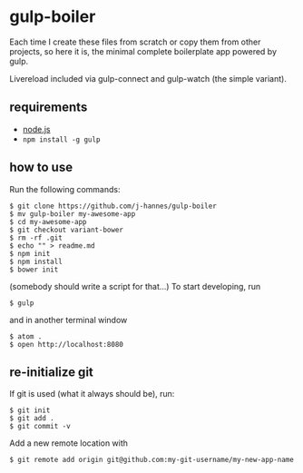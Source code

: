 gulp-boiler
===========

Each time I create these files from scratch or copy them from other projects,
so here it is, the minimal complete boilerplate app powered by gulp.

Livereload included via gulp-connect and gulp-watch (the simple variant).


requirements
------------

  * [node.js](http://nodejs.org)
  * ```npm install -g gulp```


how to use
----------

Run the following commands:

    $ git clone https://github.com/j-hannes/gulp-boiler
    $ mv gulp-boiler my-awesome-app
    $ cd my-awesome-app
    $ git checkout variant-bower
    $ rm -rf .git
    $ echo "" > readme.md
    $ npm init
    $ npm install
    $ bower init

(somebody should write a script for that...) To start developing, run

    $ gulp

and in another terminal window

    $ atom .
    $ open http://localhost:8080


re-initialize git
-----------------

If git is used (what it always should be), run:

    $ git init
    $ git add .
    $ git commit -v

Add a new remote location with
    
    $ git remote add origin git@github.com:my-git-username/my-new-app-name

